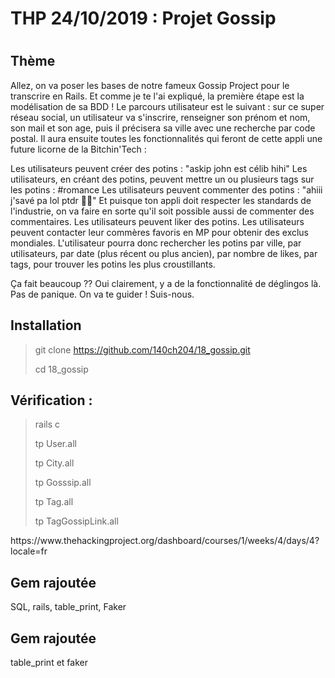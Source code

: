 
<h1> THP 24/10/2019 : Projet Gossip <h1>

<h2> Thème  </h2>

Allez, on va poser les bases de notre fameux Gossip Project pour le transcrire en Rails. Et comme je te l'ai expliqué, la première étape est la modélisation de sa BDD !
Le parcours utilisateur est le suivant : sur ce super réseau social, un utilisateur va s'inscrire, renseigner son prénom et nom, son mail et son age, puis il précisera sa ville avec une recherche par code postal.
Il aura ensuite toutes les fonctionnalités qui feront de cette appli une future licorne de la Bitchin'Tech :

Les utilisateurs peuvent créer des potins : "askip john est célib hihi"
Les utilisateurs, en créant des potins, peuvent mettre un ou plusieurs tags sur les potins : #romance
Les utilisateurs peuvent commenter des potins : "ahiii j'savé pa lol ptdr 💁‍♂️"
Et puisque ton appli doit respecter les standards de l'industrie, on va faire en sorte qu'il soit possible aussi de commenter des commentaires.
Les utilisateurs peuvent liker des potins.
Les utilisateurs peuvent contacter leur commères favoris en MP pour obtenir des exclus mondiales.
L'utilisateur pourra donc rechercher les potins par ville, par utilisateurs, par date (plus récent ou plus ancien), par nombre de likes, par tags, pour trouver les potins les plus croustillants.

Ça fait beaucoup ?? Oui clairement, y a de la fonctionnalité de déglingos là. Pas de panique. On va te guider ! Suis-nous.

<h2> Installation </h2>

> git clone https://github.com/140ch204/18_gossip.git
>
> cd 18_gossip
>

<h2> Vérification : </h2>

> rails c
>
> tp User.all
>
> tp City.all
>
> tp Gosssip.all
>
> tp Tag.all
>
> tp TagGossipLink.all
>


<p> https://www.thehackingproject.org/dashboard/courses/1/weeks/4/days/4?locale=fr </p>

<h2> Gem rajoutée </h2>

SQL, rails, table_print, Faker 

<h2> Gem rajoutée </h2>
 table_print et faker 